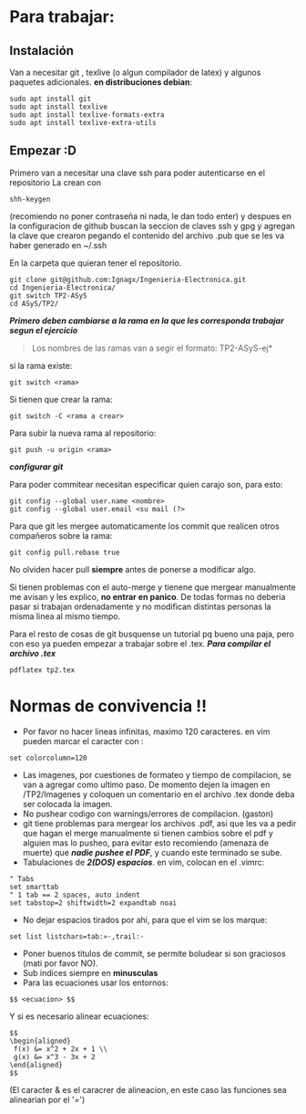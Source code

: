 # Para trabajar:
## Instalación
Van a necesitar git , texlive (o algun compilador de latex) y algunos paquetes adicionales.
**en distribuciones debian**:
```
sudo apt install git
sudo apt install texlive
sudo apt install texlive-formats-extra
sudo apt install texlive-extra-utils
```
## Empezar :D
Primero van a necesitar una clave ssh para poder autenticarse en el repositorio
La crean con 
```
shh-keygen
```
(recomiendo no poner contraseña ni nada, le dan todo enter)
y despues en la configuracion de github buscan la seccion de claves ssh y gpg y agregan la clave que crearon pegando el
contenido del archivo .pub que se les va haber generado en ~/.ssh

En la carpeta que quieran tener el repositorio.
```
git clone git@github.com:Ignagx/Ingenieria-Electronica.git
cd Ingenieria-Electronica/
git switch TP2-ASyS
cd ASyS/TP2/
```
***Primero deben cambiarse a la rama en la que les corresponda trabajar segun el ejercicio***
>Los nombres de las ramas van a segir el formato: TP2-ASyS-ej*

si la rama existe:
```
git switch <rama>
```

Si tienen que crear la rama:
```
git switch -C <rama a crear>
```
Para subir la nueva rama al repositorio:
```
git push -u origin <rama>
```
***configurar git***

Para poder commitear necesitan especificar quien carajo son, para esto:
```
git config --global user.name <nombre>
git config --global user.email <su mail (?>
```
Para que git les mergee automaticamente los commit que realicen otros compañeros sobre la rama:
```
git config pull.rebase true
```
No olviden hacer pull **siempre** antes de ponerse a modificar algo.

Si tienen problemas con el auto-merge y tienene que mergear manualmente me avisan y les explico, **no entrar en panico**.
De todas formas no deberia pasar si trabajan ordenadamente y no modifican distintas personas la misma linea al mismo 
tiempo.

Para el resto de cosas de git busquense un tutorial pq bueno una paja, pero con eso ya pueden empezar a trabajar sobre
el .tex.
***Para compilar el archivo .tex***
```
pdflatex tp2.tex
```
# Normas de convivencia !!
+ Por favor no hacer lineas infinitas, maximo 120 caracteres. en vim pueden marcar el caracter con :
```
set colorcolumn=120
```
+ Las imagenes, por cuestiones de formateo y tiempo de compilacion, se van a agregar como ultimo paso. De momento dejen
la imagen en /TP2/Imagenes y coloquen un comentario en el archivo .tex donde deba ser colocada la imagen.
+ No pushear codigo con warnings/errores de compilacion. (gaston)
+ git tiene problemas para mergear los archivos .pdf, asi que les va a pedir que hagan el merge manualmente si tienen 
cambios sobre el pdf y alguien mas lo pusheo, para evitar esto recomiendo (amenaza de muerte) que 
***nadie pushee el PDF***, y cuando este terminado se sube.
+ Tabulaciones de ***2(DOS) espacios***. en vim, colocan en el .vimrc:
```
" Tabs
set smarttab
" 1 tab == 2 spaces, auto indent
set tabstop=2 shiftwidth=2 expandtab noai
```
+ No dejar espacios tirados por ahi, para que el vim se los marque:
```
set list listchars=tab:»·,trail:·    
```
+ Poner buenos titulos de commit, se permite boludear si son graciosos (mati por favor NO).
+ Sub indices siempre en **minusculas**
+ Para las ecuaciones usar los entornos:
```
$$ <ecuacion> $$
```
Y si es necesario alinear ecuaciones:
```
$$
\begin{aligned}
 f(x) &= x^2 + 2x + 1 \\
 g(x) &= x^3 - 3x + 2
\end{aligned}
$$
```
(El caracter & es el caracrer de alineacion, en este caso las funciones sea alinearian por el '=')
